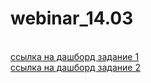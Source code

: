 # webinar_14.03
<br> [ссылка на дашборд задание 1](https://datalens.yandex/25z0zok7axh8o)
<br> [ссылка на дашборд задание 2](https://datalens.yandex/il1x1mc381m04)
